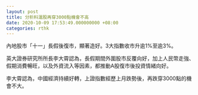 ```yaml
---
layout: post
title: 分析料滬股再穿3000點機會不高
date: 2020-10-09 17:53:49.000000000 +08:00
categories: rthk
---
```


內地股市「十一」長假後復市，顯著造好。3大指數收市升逾1%至逾3%。

英大證券研究所所長李大霄認為，長假期間外圍股市反覆向好，加上人民幣走強、假期消費暢旺，以及外資流入等因素，都推動A股復市後投資情緒向好。

李大霄認為，中國經濟持續好轉，上證指數經歷上月跌勢後，再跌穿3000點的機會不大。

